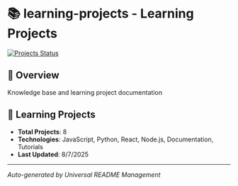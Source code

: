 # 📚 learning-projects - Learning Projects

[![Projects Status](https://img.shields.io/badge/Projects-Active-yellow)](https://github.com/DevPersonalHub/learning-projects)

## 📖 Overview

Knowledge base and learning project documentation

## 🎯 Learning Projects
- **Total Projects**: 8
- **Technologies**: JavaScript, Python, React, Node.js, Documentation, Tutorials
- **Last Updated**: 8/7/2025

---

*Auto-generated by Universal README Management*